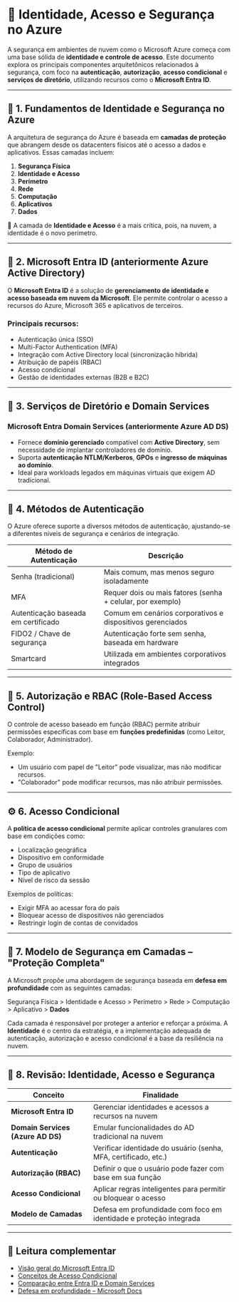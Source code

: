 # 🔐 Identidade, Acesso e Segurança no Azure

A segurança em ambientes de nuvem como o Microsoft Azure começa com uma base sólida de **identidade e controle de acesso**. Este documento explora os principais componentes arquitetônicos relacionados à segurança, com foco na **autenticação**, **autorização**, **acesso condicional** e **serviços de diretório**, utilizando recursos como o **Microsoft Entra ID**.

---

## 🧭 1. Fundamentos de Identidade e Segurança no Azure

A arquitetura de segurança do Azure é baseada em **camadas de proteção** que abrangem desde os datacenters físicos até o acesso a dados e aplicativos. Essas camadas incluem:

1. **Segurança Física**
2. **Identidade e Acesso**
3. **Perímetro**
4. **Rede**
5. **Computação**
6. **Aplicativos**
7. **Dados**

🔐 A camada de **Identidade e Acesso** é a mais crítica, pois, na nuvem, a identidade é o novo perímetro.

---

## 📛 2. Microsoft Entra ID (anteriormente Azure Active Directory)

O **Microsoft Entra ID** é a solução de **gerenciamento de identidade e acesso baseada em nuvem da Microsoft**. Ele permite controlar o acesso a recursos do Azure, Microsoft 365 e aplicativos de terceiros.

### Principais recursos:

- Autenticação única (SSO)
- Multi-Factor Authentication (MFA)
- Integração com Active Directory local (sincronização híbrida)
- Atribuição de papéis (RBAC)
- Acesso condicional
- Gestão de identidades externas (B2B e B2C)

---

## 🧱 3. Serviços de Diretório e Domain Services

### Microsoft Entra Domain Services (anteriormente Azure AD DS)

- Fornece **domínio gerenciado** compatível com **Active Directory**, sem necessidade de implantar controladores de domínio.
- Suporta **autenticação NTLM/Kerberos**, **GPOs** e **ingresso de máquinas ao domínio**.
- Ideal para workloads legados em máquinas virtuais que exigem AD tradicional.

---

## 🔑 4. Métodos de Autenticação

O Azure oferece suporte a diversos métodos de autenticação, ajustando-se a diferentes níveis de segurança e cenários de integração.

| Método de Autenticação      | Descrição                                                   |
|-----------------------------|-------------------------------------------------------------|
| Senha (tradicional)         | Mais comum, mas menos seguro isoladamente                   |
| MFA                         | Requer dois ou mais fatores (senha + celular, por exemplo)  |
| Autenticação baseada em certificado | Comum em cenários corporativos e dispositivos gerenciados |
| FIDO2 / Chave de segurança  | Autenticação forte sem senha, baseada em hardware           |
| Smartcard                   | Utilizada em ambientes corporativos integrados              |

---

## 👥 5. Autorização e RBAC (Role-Based Access Control)

O controle de acesso baseado em função (RBAC) permite atribuir permissões específicas com base em **funções predefinidas** (como Leitor, Colaborador, Administrador).

Exemplo:
- Um usuário com papel de "Leitor" pode visualizar, mas não modificar recursos.
- "Colaborador" pode modificar recursos, mas não atribuir permissões.

---

## ⚙️ 6. Acesso Condicional

A **política de acesso condicional** permite aplicar controles granulares com base em condições como:

- Localização geográfica
- Dispositivo em conformidade
- Grupo de usuários
- Tipo de aplicativo
- Nível de risco da sessão

Exemplos de políticas:
- Exigir MFA ao acessar fora do país
- Bloquear acesso de dispositivos não gerenciados
- Restringir login de contas de convidados

---

## 🧷 7. Modelo de Segurança em Camadas – "Proteção Completa"

A Microsoft propõe uma abordagem de segurança baseada em **defesa em profundidade** com as seguintes camadas:

Segurança Física > Identidade e Acesso > Perímetro > Rede > Computação > Aplicativo > **Dados**

Cada camada é responsável por proteger a anterior e reforçar a próxima. A **Identidade** é o centro da estratégia, e a implementação adequada de autenticação, autorização e acesso condicional é a base da resiliência na nuvem.

---

## 🔁 8. Revisão: Identidade, Acesso e Segurança

| Conceito                         | Finalidade                                                                 |
|----------------------------------|----------------------------------------------------------------------------|
| **Microsoft Entra ID**           | Gerenciar identidades e acessos a recursos na nuvem                       |
| **Domain Services (Azure AD DS)**| Emular funcionalidades do AD tradicional na nuvem                         |
| **Autenticação**                 | Verificar identidade do usuário (senha, MFA, certificado, etc.)           |
| **Autorização (RBAC)**           | Definir o que o usuário pode fazer com base em sua função                 |
| **Acesso Condicional**           | Aplicar regras inteligentes para permitir ou bloquear o acesso            |
| **Modelo de Camadas**            | Defesa em profundidade com foco em identidade e proteção integrada        |

---

## 📌 Leitura complementar

- [Visão geral do Microsoft Entra ID](https://learn.microsoft.com/pt-br/entra/identity/)
- [Conceitos de Acesso Condicional](https://learn.microsoft.com/pt-br/azure/active-directory/conditional-access/)
- [Comparação entre Entra ID e Domain Services](https://learn.microsoft.com/pt-br/azure/active-directory-domain-services/compare-azure-ad)
- [Defesa em profundidade – Microsoft Docs](https://learn.microsoft.com/pt-br/security/zero-trust/deploy/defense-in-depth)



